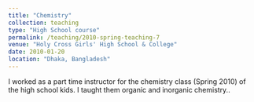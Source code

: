 ```yaml
---
title: "Chemistry"
collection: teaching
type: "High School course"
permalink: /teaching/2010-spring-teaching-7
venue: "Holy Cross Girls' High School & College"
date: 2010-01-20
location: "Dhaka, Bangladesh"
---
```


 I worked as a part time instructor for the chemistry class (Spring 2010) of the high school kids. I taught them organic and inorganic chemistry..
 
